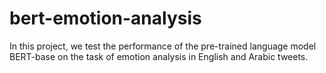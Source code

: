 # bert-emotion-analysis
In this project, we test the performance of the pre-trained language model BERT-base on the task of emotion analysis in English and Arabic tweets.
